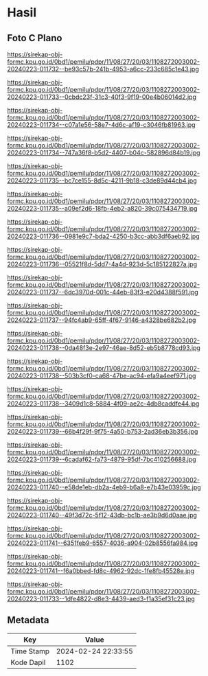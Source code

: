 # Hasil

## Foto C Plano

https://sirekap-obj-formc.kpu.go.id/0bd1/pemilu/pdpr/11/08/27/20/03/1108272003002-20240223-011732--be93c57b-241b-4953-a6cc-233c685c1e43.jpg

https://sirekap-obj-formc.kpu.go.id/0bd1/pemilu/pdpr/11/08/27/20/03/1108272003002-20240223-011733--0cbdc23f-31c3-40f3-9f19-00e4b06014d2.jpg

https://sirekap-obj-formc.kpu.go.id/0bd1/pemilu/pdpr/11/08/27/20/03/1108272003002-20240223-011734--c07a1e56-58e7-4d6c-af19-c3046fb81963.jpg

https://sirekap-obj-formc.kpu.go.id/0bd1/pemilu/pdpr/11/08/27/20/03/1108272003002-20240223-011734--747a36f8-b5d2-4407-b04c-582896d84b19.jpg

https://sirekap-obj-formc.kpu.go.id/0bd1/pemilu/pdpr/11/08/27/20/03/1108272003002-20240223-011735--bc7ce155-8d5c-4211-9b18-c3de89d44cb4.jpg

https://sirekap-obj-formc.kpu.go.id/0bd1/pemilu/pdpr/11/08/27/20/03/1108272003002-20240223-011735--a09ef2d6-18fb-4eb2-a820-39c075434719.jpg

https://sirekap-obj-formc.kpu.go.id/0bd1/pemilu/pdpr/11/08/27/20/03/1108272003002-20240223-011736--0981e9c7-bda2-4250-b3cc-abb3df6aeb92.jpg

https://sirekap-obj-formc.kpu.go.id/0bd1/pemilu/pdpr/11/08/27/20/03/1108272003002-20240223-011736--05521f8d-5dd7-4a4d-923d-5c185122827a.jpg

https://sirekap-obj-formc.kpu.go.id/0bd1/pemilu/pdpr/11/08/27/20/03/1108272003002-20240223-011737--6dc3970d-001c-44eb-83f3-e20d4388f591.jpg

https://sirekap-obj-formc.kpu.go.id/0bd1/pemilu/pdpr/11/08/27/20/03/1108272003002-20240223-011737--94fc4ab9-65ff-4f67-9146-a4328be682b2.jpg

https://sirekap-obj-formc.kpu.go.id/0bd1/pemilu/pdpr/11/08/27/20/03/1108272003002-20240223-011738--0da48f3e-2e97-46ae-8d52-eb5b8778cd93.jpg

https://sirekap-obj-formc.kpu.go.id/0bd1/pemilu/pdpr/11/08/27/20/03/1108272003002-20240223-011738--503b3cf0-ca68-47be-ac94-efa9a4eef971.jpg

https://sirekap-obj-formc.kpu.go.id/0bd1/pemilu/pdpr/11/08/27/20/03/1108272003002-20240223-011738--3409d1c8-5884-4f09-ae2c-4db8caddfe44.jpg

https://sirekap-obj-formc.kpu.go.id/0bd1/pemilu/pdpr/11/08/27/20/03/1108272003002-20240223-011739--66b4f29f-9f75-4a50-b753-2ad36eb3b356.jpg

https://sirekap-obj-formc.kpu.go.id/0bd1/pemilu/pdpr/11/08/27/20/03/1108272003002-20240223-011739--6cadaf62-fa73-4879-95df-7bc410256688.jpg

https://sirekap-obj-formc.kpu.go.id/0bd1/pemilu/pdpr/11/08/27/20/03/1108272003002-20240223-011740--e58de1eb-db2a-4eb9-b6a8-e7b43e03959c.jpg

https://sirekap-obj-formc.kpu.go.id/0bd1/pemilu/pdpr/11/08/27/20/03/1108272003002-20240223-011740--49f3d72c-5f12-43db-bc1b-ae3b9d6d0aae.jpg

https://sirekap-obj-formc.kpu.go.id/0bd1/pemilu/pdpr/11/08/27/20/03/1108272003002-20240223-011741--6351feb9-6557-4036-a904-02b8556fa984.jpg

https://sirekap-obj-formc.kpu.go.id/0bd1/pemilu/pdpr/11/08/27/20/03/1108272003002-20240223-011741--f6a0bbed-fd8c-4962-92dc-1fe8fb45528e.jpg

https://sirekap-obj-formc.kpu.go.id/0bd1/pemilu/pdpr/11/08/27/20/03/1108272003002-20240223-011733--1dfe4822-d8e3-4439-aed3-f1a35ef31c23.jpg


## Metadata

| Key        | Value               |
| ---------- | ------------------- |
| Time Stamp | 2024-02-24 22:33:55 |
| Kode Dapil | 1102                |



